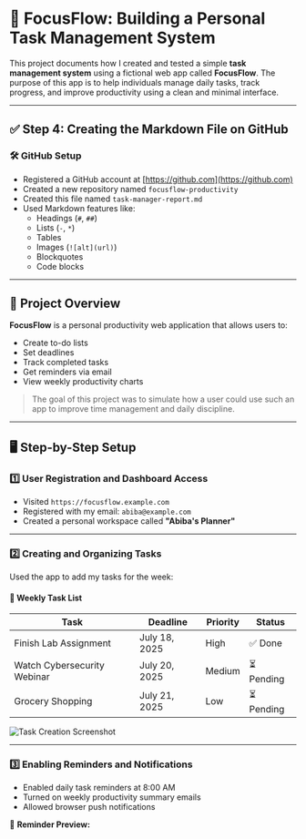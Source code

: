 # 🧠 FocusFlow: Building a Personal Task Management System

This project documents how I created and tested a simple **task management system** using a fictional web app called **FocusFlow**. The purpose of this app is to help individuals manage daily tasks, track progress, and improve productivity using a clean and minimal interface.

---

## ✅ Step 4: Creating the Markdown File on GitHub

### 🛠️ GitHub Setup

- Registered a GitHub account at [https://github.com](https://github.com)
- Created a new repository named `focusflow-productivity`
- Created this file named `task-manager-report.md`
- Used Markdown features like:
  - Headings (`#`, `##`)
  - Lists (`-`, `*`)
  - Tables
  - Images (`![alt](url)`)
  - Blockquotes
  - Code blocks

---

## 🧩 Project Overview

**FocusFlow** is a personal productivity web application that allows users to:

- Create to-do lists
- Set deadlines
- Track completed tasks
- Get reminders via email
- View weekly productivity charts

> The goal of this project was to simulate how a user could use such an app to improve time management and daily discipline.

---

## 🖥️ Step-by-Step Setup

### 1️⃣ User Registration and Dashboard Access

- Visited `https://focusflow.example.com`
- Registered with my email: `abiba@example.com`
- Created a personal workspace called **"Abiba's Planner"**

---

### 2️⃣ Creating and Organizing Tasks

Used the app to add my tasks for the week:

#### 🔹 Weekly Task List

| Task                          | Deadline       | Priority | Status     |
|-------------------------------|----------------|----------|------------|
| Finish Lab Assignment         | July 18, 2025  | High     | ✅ Done     |
| Watch Cybersecurity Webinar   | July 20, 2025  | Medium   | ⏳ Pending  |
| Grocery Shopping              | July 21, 2025  | Low      | ⏳ Pending  |

![Task Creation Screenshot](images/tasks.png)

---

### 3️⃣ Enabling Reminders and Notifications

- Enabled daily task reminders at 8:00 AM
- Turned on weekly productivity summary emails
- Allowed browser push notifications

📧 **Reminder Preview:**

```text
